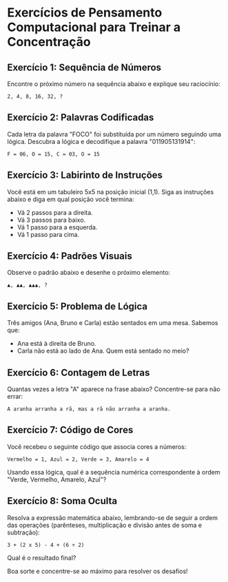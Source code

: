 # Exercícios de Pensamento Computacional para Treinar a Concentração

## Exercício 1: Sequência de Números
Encontre o próximo número na sequência abaixo e explique seu raciocínio:
```
2, 4, 8, 16, 32, ?
```

## Exercício 2: Palavras Codificadas
Cada letra da palavra "FOCO" foi substituída por um número seguindo uma lógica. Descubra a lógica e decodifique a palavra "011905131914":
```
F = 06, O = 15, C = 03, O = 15
```

## Exercício 3: Labirinto de Instruções
Você está em um tabuleiro 5x5 na posição inicial (1,1). Siga as instruções abaixo e diga em qual posição você termina:
- Vá 2 passos para a direita.
- Vá 3 passos para baixo.
- Vá 1 passo para a esquerda.
- Vá 1 passo para cima.

## Exercício 4: Padrões Visuais
Observe o padrão abaixo e desenhe o próximo elemento:
```
▲, ▲▲, ▲▲▲, ?
```

## Exercício 5: Problema de Lógica
Três amigos (Ana, Bruno e Carla) estão sentados em uma mesa. Sabemos que:
- Ana está à direita de Bruno.
- Carla não está ao lado de Ana.
Quem está sentado no meio?

## Exercício 6: Contagem de Letras
Quantas vezes a letra "A" aparece na frase abaixo? Concentre-se para não errar:
```
A aranha arranha a rã, mas a rã não arranha a aranha.
```

## Exercício 7: Código de Cores
Você recebeu o seguinte código que associa cores a números:
```
Vermelho = 1, Azul = 2, Verde = 3, Amarelo = 4
```
Usando essa lógica, qual é a sequência numérica correspondente à ordem "Verde, Vermelho, Amarelo, Azul"?

## Exercício 8: Soma Oculta
Resolva a expressão matemática abaixo, lembrando-se de seguir a ordem das operações (parênteses, multiplicação e divisão antes de soma e subtração):
```
3 + (2 x 5) - 4 + (6 ÷ 2)
```
Qual é o resultado final?

Boa sorte e concentre-se ao máximo para resolver os desafios!

